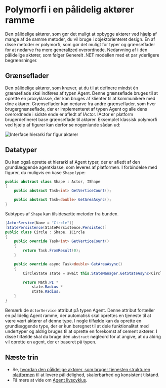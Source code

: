 <properties
   pageTitle="Polymorfi i pålidelige aktører framework | Microsoft Azure"
   description="Oprette hierarkier af .NET grænseflader og typer i pålidelige aktører framework genbruge funktionalitet og API definitioner."
   services="service-fabric"
   documentationCenter=".net"
   authors="seanmck"
   manager="timlt"
   editor="vturecek"/>

<tags
   ms.service="service-fabric"
   ms.devlang="dotnet"
   ms.topic="article"
   ms.tgt_pltfrm="NA"
   ms.workload="NA"
   ms.date="07/07/2016"
   ms.author="seanmck"/>

# <a name="polymorphism-in-the-reliable-actors-framework"></a>Polymorfi i en pålidelig aktører ramme

Den pålidelige aktører, som gør det muligt at opbygge aktører ved hjælp af mange af de samme metoder, du vil bruge i objektorienteret design. En af disse metoder er polymorfi, som gør det muligt for typer og grænseflader for at nedarve fra mere generalized overordnede. Nedarvning af i den pålidelige aktører, som følger Generelt .NET modellen med et par yderligere begrænsninger.

## <a name="interfaces"></a>Grænseflader

Den pålidelige aktører, som kræver, at du til at definere mindst én grænseflade skal indføres af typen Agent. Denne grænseflade bruges til at oprette en proxyklasse, der kan bruges af klienter til at kommunikere med dine aktører. Grænseflader kan nedarve fra andre grænseflader, som hver brugergrænseflade, der er implementeret af typen Agent og alle dens overordnede i sidste ende er afledt af IActor. IActor er platform brugerdefineret base grænseflade til aktører. Eksemplet klassisk polymorfi ved hjælp af figurer kan derfor se nogenlunde sådan ud:

![Interface hierarki for figur aktører][shapes-interface-hierarchy]


## <a name="types"></a>Datatyper

Du kan også oprette et hierarki af Agent typer, der er afledt af den grundlæggende agentklasse, som leveres af platformen. I forbindelse med figurer, du muligvis en base `Shape` type:

```csharp
public abstract class Shape : Actor, IShape
{
    public abstract Task<int> GetVerticeCount();

    public abstract Task<double> GetAreaAsync();
}
```

Subtypes af `Shape` kan tilsidesætte metoder fra bunden.

```csharp
[ActorService(Name = "Circle")]
[StatePersistence(StatePersistence.Persisted)]
public class Circle : Shape, ICircle
{
    public override Task<int> GetVerticeCount()
    {
        return Task.FromResult(0);
    }

    public override async Task<double> GetAreaAsync()
    {
        CircleState state = await this.StateManager.GetStateAsync<CircleState>("circle");

        return Math.PI *
            state.Radius *
            state.Radius;
    }
}
```

Bemærk de `ActorService` attribut på typen Agent. Denne attribut fortæller en pålidelig Agent ramme, der automatisk skal oprettes en tjeneste til at være vært aktører af denne type. I nogle tilfælde kan du oprette en grundlæggende type, der er kun beregnet til at dele funktionalitet med undertyper og aldrig bruges til at oprette en forekomst af cement aktører. I disse tilfælde skal du bruge den `abstract` nøgleord for at angive, at du aldrig vil oprette en agent, der er baseret på typen.


## <a name="next-steps"></a>Næste trin

- Se, [hvordan den pålidelige aktører, som bruger tjenesten strukturen platformen](service-fabric-reliable-actors-platform.md) til at levere pålidelighed, skalerbarhed og konsistent tilstand.
- Få mere at vide om [Agent livscyklus](service-fabric-reliable-actors-lifecycle.md).

<!-- Image references -->

[shapes-interface-hierarchy]: ./media/service-fabric-reliable-actors-polymorphism/Shapes-Interface-Hierarchy.png
